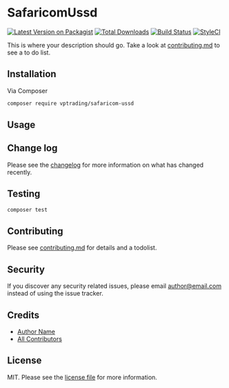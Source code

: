 # SafaricomUssd

[![Latest Version on Packagist][ico-version]][link-packagist]
[![Total Downloads][ico-downloads]][link-downloads]
[![Build Status][ico-travis]][link-travis]
[![StyleCI][ico-styleci]][link-styleci]

This is where your description should go. Take a look at [contributing.md](contributing.md) to see a to do list.

## Installation

Via Composer

```bash
composer require vptrading/safaricom-ussd
```

## Usage

## Change log

Please see the [changelog](changelog.md) for more information on what has changed recently.

## Testing

```bash
composer test
```

## Contributing

Please see [contributing.md](contributing.md) for details and a todolist.

## Security

If you discover any security related issues, please email author@email.com instead of using the issue tracker.

## Credits

- [Author Name][link-author]
- [All Contributors][link-contributors]

## License

MIT. Please see the [license file](license.md) for more information.

[ico-version]: https://img.shields.io/packagist/v/vptrading/safaricom-ussd.svg?style=flat-square
[ico-downloads]: https://img.shields.io/packagist/dt/vptrading/safaricom-ussd.svg?style=flat-square
[ico-travis]: https://img.shields.io/travis/vptrading/safaricom-ussd/master.svg?style=flat-square
[ico-styleci]: https://styleci.io/repos/12345678/shield

[link-packagist]: https://packagist.org/packages/vptrading/safaricom-ussd
[link-downloads]: https://packagist.org/packages/vptrading/safaricom-ussd
[link-travis]: https://travis-ci.org/vptrading/safaricom-ussd
[link-styleci]: https://styleci.io/repos/12345678
[link-author]: https://github.com/vptrading
[link-contributors]: ../../contributors
